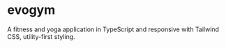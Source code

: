 # evogym
A fitness and yoga application in TypeScript and responsive with Tailwind CSS, utility-first styling.
